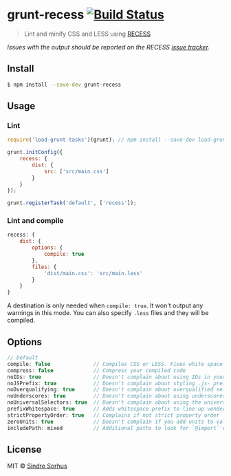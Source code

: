 # grunt-recess [![Build Status](https://travis-ci.org/sindresorhus/grunt-recess.svg?branch=master)](https://travis-ci.org/sindresorhus/grunt-recess)

> Lint and minify CSS and LESS using [RECESS](https://github.com/twitter/recess)

*Issues with the output should be reported on the RECESS [issue tracker](https://github.com/twitter/recess/issues).*


## Install

```sh
$ npm install --save-dev grunt-recess
```


## Usage

### Lint

```js
require('load-grunt-tasks')(grunt); // npm install --save-dev load-grunt-tasks

grunt.initConfig({
	recess: {
		dist: {
			src: ['src/main.css']
		}
	}
});

grunt.registerTask('default', ['recess']);
```

### Lint and compile

```js
recess: {
	dist: {
		options: {
			compile: true
		},
		files: {
			'dist/main.css': 'src/main.less'
		}
	}
}
```

A destination is only needed when `compile: true`. It won't output any warnings in this mode.
You can also specify `.less` files and they will be compiled.


## Options

```js
// Default
compile: false 				// Compiles CSS or LESS. Fixes white space and sort order.
compress: false				// Compress your compiled code
noIDs: true					// Doesn't complain about using IDs in your stylesheets
noJSPrefix: true			// Doesn't complain about styling .js- prefixed classnames
noOverqualifying: true		// Doesn't complain about overqualified selectors (ie: div#foo.bar)
noUnderscores: true			// Doesn't complain about using underscores in your class names
noUniversalSelectors: true	// Doesn't complain about using the universal * selector
prefixWhitespace: true		// Adds whitespace prefix to line up vender prefixed properties
strictPropertyOrder: true	// Complains if not strict property order
zeroUnits: true				// Doesn't complain if you add units to values of 0
includePath: mixed			// Additional paths to look for `@import`'ed LESS files.  Accepts a string or an array of strings.
```


## License

MIT © [Sindre Sorhus](http://sindresorhus.com)

